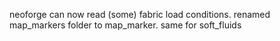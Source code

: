 neoforge can now read (some) fabric load conditions.
renamed map_markers folder to map_marker. same for soft_fluids